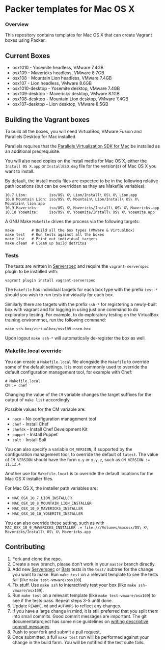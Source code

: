 # Packer templates for Mac OS X

### Overview

This repository contains templates for Mac OS X that can create
Vagrant boxes using Packer.

## Current Boxes

* osx1010 - Yosemite headless, VMware 7.4GB
* osx109 - Mavericks headless, VMware 8.7GB
* osx108 - Mountain Lion headless, VMware 7.4GB
* osx107 - Lion headless, VMware 8.6GB
* osx1010-desktop - Yosemite desktop, VMware 7.4GB
* osx109-desktop - Mavericks desktop, VMware 8.1GB
* osx108-desktop - Mountain Lion desktop, VMware 7.4GB
* osx107-desktop - Lion desktop, VMware 8.5GB

## Building the Vagrant boxes

To build all the boxes, you will need VirtualBox, VMware Fusion and 
Parallels Desktop for Mac installed.

Parallels requires that the
[Parallels Virtualization SDK for Mac](http://www.parallels.com/downloads/desktop)
be installed as an additional preqrequisite.

You will also need copies on the install media for Mac OS X, either the
`Install OS X.app` or `InstallESD.dmg` file for the version(s) of Mac
OS X you want to install.

By default, the install media files are expected to be in the following
relative path locations (but can be overridden as they are Makefile variables):

    10.7 Lion:          iso/OS\ X\ Lion/Install\ OS\ X\ Lion.app
    10.8 Mountain Lion: iso/OS\ X\ Mountain\ Lion/Install\ OS\ X\ Mountain\ lion.app
    10.9 Mavericks:     iso/OS\ X\ Mavericks/Install\ OS\ X\ Mavericks.app
    10.10 Yosemite:     iso/OS\ X\ Yosemite/Install\ OS\ X\ Yosemite.app

A GNU Make `Makefile` drives the process via the following targets:

    make        # Build all the box types (VMware & VirtualBox)
    make test   # Run tests against all the boxes
    make list   # Print out individual targets
    make clean  # Clean up build detritus
    
### Tests

The tests are written in [Serverspec](http://serverspec.org) and require the
`vagrant-serverspec` plugin to be installed with:

    vagrant plugin install vagrant-serverspec
    
The `Makefile` has individual targets for each box type with the prefix
`test-*` should you wish to run tests individually for each box.

Similarly there are targets with the prefix `ssh-*` for registering a
newly-built box with vagrant and for logging in using just one command to
do exploratory testing.  For example, to do exploratory testing
on the VirtualBox training environmnet, run the following command:

    make ssh-box/virtualbox/osx109-nocm.box
    
Upon logout `make ssh-*` will automatically de-register the box as well.

### Makefile.local override

You can create a `Makefile.local` file alongside the `Makefile` to override
some of the default settings.  It is most commonly used to override the
default configuration management tool, for example with Chef:

    # Makefile.local
    CM := chef

Changing the value of the `CM` variable changes the target suffixes for
the output of `make list` accordingly.

Possible values for the CM variable are:

* `nocm` - No configuration management tool
* `chef` - Install Chef
* `chefdk` - Install Chef Development Kit
* `puppet` - Install Puppet
* `salt`  - Install Salt

You can also specify a variable `CM_VERSION`, if supported by the
configuration management tool, to override the default of `latest`.
The value of `CM_VERSION` should have the form `x.y` or `x.y.z`,
such as `CM_VERSION := 11.12.4`

Another use for `Makefile.local` is to override the default locations
for the Mac OS X installer files.

For Mac OS X, the installer path variables are:

* `MAC_OSX_10_7_LION_INSTALLER`
* `MAC_OSX_10_8_MOUNTAIN_LION_INSTALLER`
* `MAC_OSX_10_9_MAVERICKS_INSTALLER`
* `MAC_OSX_10_10_YOSEMITE_INSTALLER`

You can also override these setting, such as with
`MAC_OSX_10_9_MAVERICKS_INSTALLER := file:///Volumes/macosx/OS\ X\ Mavericks/Install\ OS\ X\ Mavericks.app`

## Contributing

1. Fork and clone the repo.
2. Create a new branch, please don't work in your `master` branch directly.
3. Add new [Serverspec](http://serverspec.org/) or [Bats](https://blog.engineyard.com/2014/bats-test-command-line-tools) tests in the `test/` subtree for the change you want to make.  Run `make test` on a relevant template to see the tests fail (like `make test-vmware/osx109`).
4. Fix stuff.  Use `make ssh` to interactively test your box (like `make ssh-vmware/osx109`).
5. Run `make test` on a relevant template (like `make test-vmware/osx109`) to see if the tests pass.  Repeat steps 3-5 until done.
6. Update `README.md` and `AUTHORS` to reflect any changes.
7. If you have a large change in mind, it is still preferred that you split them into small commits.  Good commit messages are important.  The git documentatproject has some nice guidelines on [writing descriptive commit messages](http://git-scm.com/book/ch5-2.html#Commit-Guidelines).
8. Push to your fork and submit a pull request.
9. Once submitted, a full `make test` run will be performed against your change in the build farm.  You will be notified if the test suite fails.
